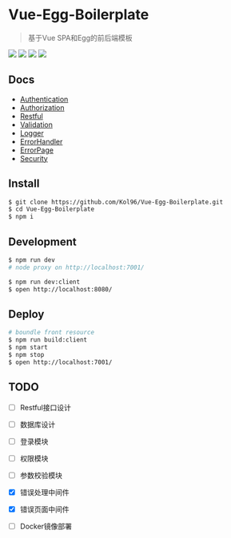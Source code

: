 # Vue-Egg-Boilerplate

> 基于Vue SPA和Egg的前后端模板

  <img src="https://img.shields.io/badge/npm-5.6.0-blue.svg">
  <img src="https://img.shields.io/badge/node-8.11.1-blue.svg">
  <img src="https://img.shields.io/badge/vue-2.5.16-brightgreen.svg">
  <img src="https://img.shields.io/badge/egg-2.9.1-brightgreen.svg">

## Docs

- [Authentication](./docs/Authentication.md)
- [Authorization](./docs/Authorization.md)
- [Restful]()
- [Validation]()
- [Logger]()
- [ErrorHandler]()
- [ErrorPage]()
- [Security]()

## Install

```bash
$ git clone https://github.com/Kol96/Vue-Egg-Boilerplate.git
$ cd Vue-Egg-Boilerplate
$ npm i
```

## Development

```bash
$ npm run dev
# node proxy on http://localhost:7001/

$ npm run dev:client
$ open http://localhost:8080/
```

## Deploy

```bash
# boundle front resource
$ npm run build:client
$ npm start
$ npm stop
$ open http://localhost:7001/
```

## TODO

- [ ] Restful接口设计
- [ ] 数据库设计
- [ ] 登录模块
- [ ] 权限模块
- [ ] 参数校验模块
- [x] 错误处理中间件
- [x] 错误页面中间件
- [ ] Docker镜像部署

